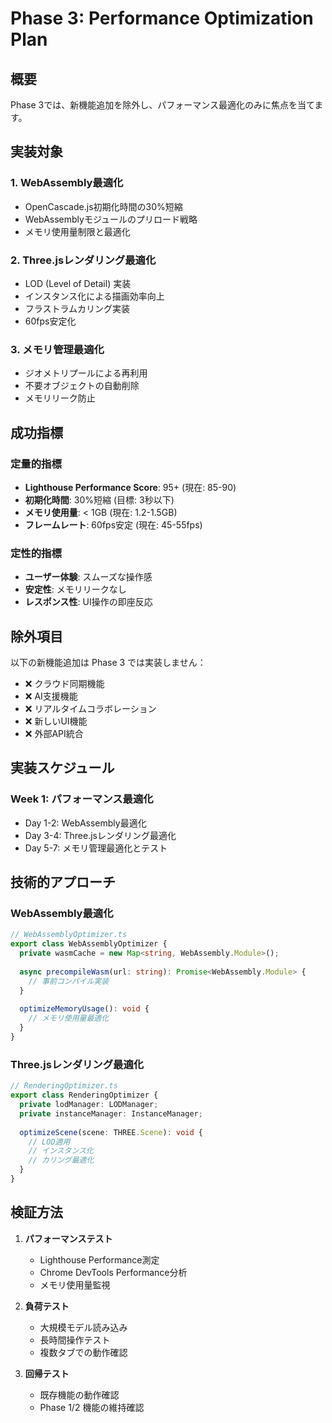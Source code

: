 # Phase 3: Performance Optimization Plan

## 概要

Phase 3では、新機能追加を除外し、パフォーマンス最適化のみに焦点を当てます。

## 実装対象

### 1. WebAssembly最適化
- OpenCascade.js初期化時間の30%短縮
- WebAssemblyモジュールのプリロード戦略
- メモリ使用量制限と最適化

### 2. Three.jsレンダリング最適化
- LOD (Level of Detail) 実装
- インスタンス化による描画効率向上
- フラストラムカリング実装
- 60fps安定化

### 3. メモリ管理最適化
- ジオメトリプールによる再利用
- 不要オブジェクトの自動削除
- メモリリーク防止

## 成功指標

### 定量的指標
- **Lighthouse Performance Score**: 95+ (現在: 85-90)
- **初期化時間**: 30%短縮 (目標: 3秒以下)
- **メモリ使用量**: < 1GB (現在: 1.2-1.5GB)
- **フレームレート**: 60fps安定 (現在: 45-55fps)

### 定性的指標
- **ユーザー体験**: スムーズな操作感
- **安定性**: メモリリークなし
- **レスポンス性**: UI操作の即座反応

## 除外項目

以下の新機能追加は Phase 3 では実装しません：
- ❌ クラウド同期機能
- ❌ AI支援機能
- ❌ リアルタイムコラボレーション
- ❌ 新しいUI機能
- ❌ 外部API統合

## 実装スケジュール

### Week 1: パフォーマンス最適化
- Day 1-2: WebAssembly最適化
- Day 3-4: Three.jsレンダリング最適化
- Day 5-7: メモリ管理最適化とテスト

## 技術的アプローチ

### WebAssembly最適化
```typescript
// WebAssemblyOptimizer.ts
export class WebAssemblyOptimizer {
  private wasmCache = new Map<string, WebAssembly.Module>();
  
  async precompileWasm(url: string): Promise<WebAssembly.Module> {
    // 事前コンパイル実装
  }
  
  optimizeMemoryUsage(): void {
    // メモリ使用量最適化
  }
}
```

### Three.jsレンダリング最適化
```typescript
// RenderingOptimizer.ts
export class RenderingOptimizer {
  private lodManager: LODManager;
  private instanceManager: InstanceManager;
  
  optimizeScene(scene: THREE.Scene): void {
    // LOD適用
    // インスタンス化
    // カリング最適化
  }
}
```

## 検証方法

1. **パフォーマンステスト**
   - Lighthouse Performance測定
   - Chrome DevTools Performance分析
   - メモリ使用量監視

2. **負荷テスト**
   - 大規模モデル読み込み
   - 長時間操作テスト
   - 複数タブでの動作確認

3. **回帰テスト**
   - 既存機能の動作確認
   - Phase 1/2 機能の維持確認
